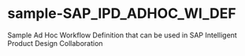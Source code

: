# sample-SAP_IPD_ADHOC_WI_DEF
Sample Ad Hoc Workflow Definition that can be used in SAP Intelligent Product Design Collaboration
